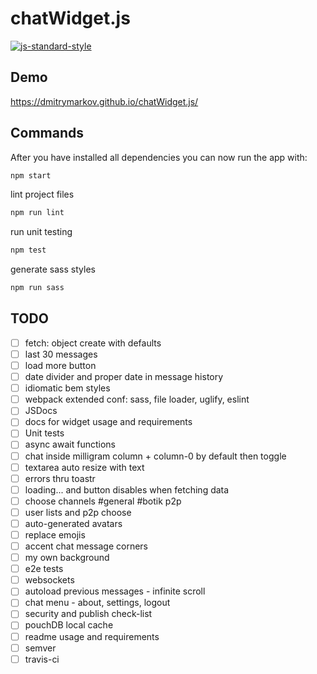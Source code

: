 # chatWidget.js

[![js-standard-style](https://img.shields.io/badge/code%20style-standard-brightgreen.svg)](http://standardjs.com)

## Demo

https://dmitrymarkov.github.io/chatWidget.js/

## Commands

After you have installed all dependencies you can now run the app with:
```bash
npm start
```

lint project files
```bash
npm run lint
```

run unit testing
```bash
npm test
```

generate sass styles
```bash
npm run sass
```

## TODO

- [ ] fetch: object create with defaults
- [ ] last 30 messages
- [ ] load more button
- [ ] date divider and proper date in message history
- [ ] idiomatic bem styles
- [ ] webpack extended conf: sass, file loader, uglify, eslint
- [ ] JSDocs
- [ ] docs for widget usage and requirements
- [ ] Unit tests
- [ ] async await functions
- [ ] chat inside milligram column + column-0 by default then toggle
- [ ] textarea auto resize with text
- [ ] errors thru toastr
- [ ] loading... and button disables when fetching data
- [ ] choose channels #general #botik p2p
- [ ] user lists and p2p choose
- [ ] auto-generated avatars
- [ ] replace emojis
- [ ] accent chat message corners
- [ ] my own background
- [ ] e2e tests
- [ ] websockets
- [ ] autoload previous messages - infinite scroll
- [ ] chat menu - about, settings, logout
- [ ] security and publish check-list
- [ ] pouchDB local cache
- [ ] readme usage and requirements
- [ ] semver
- [ ] travis-ci
